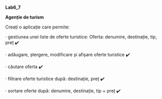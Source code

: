 **Lab6_7**

**Agenție de turism**


Creați o aplicație care permite:


· gestiunea unei liste de oferte turistice: Oferta: denumire, destinație, tip, preț ✔️


· adăugare, ștergere, modificare și afișare oferte turistice ✔️


· căutare oferta ✔️


· filtrare oferte turistice după: destinație, preț ✔️


· sortare oferte după: denumire, destinație, tip + preț ✔️
